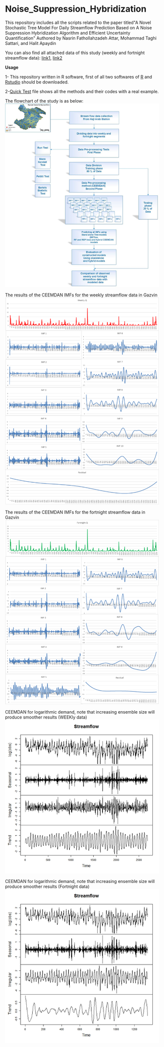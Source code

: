 # Noise_Suppression_Hybridization
This repository includes all the scripts related to the paper titled"A Novel Stochastic Tree Model For Daily Streamflow Prediction Based on A Noise Suppression Hybridization Algorithm and Efficient Uncertainty Quantification" Authored by Nasrin Fathollahzadeh Attar, Mohammad Taghi Sattari, and Halit Apaydin

 You can also find all attached data of this study (weekly and fortnight streamflow data): [link1](https://github.com/Nasrinattar26/Noise_Suppression_Hybridization/blob/main/week.csv), [link2](https://github.com/Nasrinattar26/Noise_Suppression_Hybridization/blob/main/fortnight.csv)
 
 **Usage**
 
 1- This repository written in R software, first of all two softwares of [R](https://cran.r-project.org/bin/windows/base/) and [Rstudio](https://www.rstudio.com/products/rstudio/download/) should be downloaded.

 2-[Quick Test](https://github.com/Nasrinattar26/Noise_Suppression_Hybridization/blob/main/Quick%20Test) file shows all the methods and their codes with a real example.
 
 
The flowchart of the study is as below:
![alt text](https://github.com/Nasrinattar26/Noise_Suppression_Hybridization/blob/main/Flowchart.jpg)


The results of the CEEMDAN IMFs for the weekly streamflow data in Gazvin
![alt text](https://github.com/Nasrinattar26/Noise_Suppression_Hybridization/blob/main/CEEMDANweek.png)


The results of the CEEMDAN IMFs for the fortnight streamflow data in Gazvin
![alt text](https://github.com/Nasrinattar26/Noise_Suppression_Hybridization/blob/main/CEEMDANfortnight.png)



CEEMDAN for logarithmic demand, note that increasing ensemble size will produce smoother results (WEEKly data)
![alt text](https://github.com/Nasrinattar26/Noise_Suppression_Hybridization/blob/main/weekCEEMDAN.jpeg)


CEEMDAN for logarithmic demand, note that increasing ensemble size will produce smoother results (Fortnight data)
![alt text](https://github.com/Nasrinattar26/Noise_Suppression_Hybridization/blob/main/FortnightCEEMDAN.jpeg)
